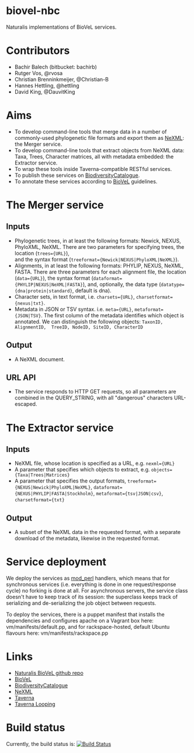 biovel-nbc
==========

Naturalis implementations of BioVeL services.

Contributors
============
* Bachir Balech (bitbucket: bachirb)
* Rutger Vos, @rvosa
* Christian Brenninkmeijer, @Christian-B
* Hannes Hettling, @hettling
* David King, @DauvitKing

Aims
====
* To develop command-line tools that merge data in a number of commonly-used phylogenetic 
file formats and export them as [NeXML](http://nexml.org): the Merger service.
* To develop command-line tools that extract objects from NeXML data: Taxa, Trees, 
Character matrices, all with metadata embedded: the Extractor service.
* To wrap these tools inside Taverna-compatible RESTful services.
* To publish these services on [BiodiversityCatalogue](http://BiodiversityCatalogue.org).
* To annotate these services according to [BioVeL](http://biovel.eu) guidelines.

The Merger service
==================
Inputs
------
* Phylogenetic trees, in at least the following formats: Newick, NEXUS, PhyloXML, NeXML. 
There are two parameters for specifying trees, the location (`trees={URL}`),  
and the syntax format (`treeformat={Newick|NEXUS|PhyloXML|NeXML}`).
* Alignments, in at least the following formats: PHYLIP, NEXUS, NeXML, FASTA. There are 
three parameters for each alignment file, the location (`data={URL}`), the 
syntax format (`dataformat={PHYLIP|NEXUS|NeXML|FASTA}`), and, optionally, the 
data type (`datatype={dna|protein|standard}`, default is dna).
* Character sets, in text format, i.e. `charsets={URL}`, 
`charsetformat={nexus|txt}`.
* Metadata in JSON or TSV syntax. i.e. `meta={URL}`, 
`metaformat={JSON|TSV}`. The first column of the metadata identifies which 
object is annotated. We can distinguish the following objects: `TaxonID, AlignmentID, 
TreeID, NodeID, SiteID, CharacterID`

Output
------
* A NeXML document.

URL API
-------
* The service responds to HTTP GET requests, so all parameters are combined in the 
QUERY_STRING, with all "dangerous" characters URL-escaped.

The Extractor service
=====================
Inputs
------
* NeXML file, whose location is specified as a URL, e.g. `nexml={URL}`
* A parameter that specifies which objects to extract, e.g. 
`objects={Taxa|Trees|Matrices}`
* A parameter that specifies the output formats, 
`treeformat={NEXUS|Newick|PhyloXML|NeXML}`, 
`dataformat={NEXUS|PHYLIP|FASTA|Stockholm}`, 
`metaformat={tsv|JSON|csv}`, `charsetformat={txt}`

Output
------
* A subset of the NeXML data in the requested format, with a separate download of the 
metadata, likewise in the requested format.

Service deployment
==================
We deploy the services as [mod_perl](http://perl.apache.org) handlers, which means that for 
synchronous services (i.e. everything is done in one request/response cycle) no forking is 
done at all. For asynchronous servers, the service class doesn't have to keep track of its 
session: the superclass keeps track of serializing and de-serializing the job object 
between requests.

To deploy the services, there is a puppet manifest that installs the dependencies and 
configures apache on a Vagrant box here: vm/manifests/default.pp, and for rackspace-hosted,
default Ubuntu flavours here: vm/manifests/rackspace.pp


Links
=====
* [Naturalis BioVeL github repo](https://github.com/naturalis/biovel-nbc)
* [BioVeL](http://biovel.eu)
* [BiodiversityCatalogue](http://biodiversitycatalogue.org)
* [NeXML](http://nexml.org)
* [Taverna](http://taverna.org.uk)
* [Taverna Looping](http://dev.mygrid.org.uk/wiki/display/taverna/Loops)

Build status
============
Currently, the build status is:
[![Build Status](https://travis-ci.org/naturalis/biovel-nbc.svg?branch=master)](https://travis-ci.org/naturalis/biovel-nbc)

